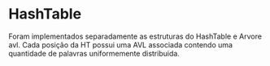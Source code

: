 # HashTable
Foram implementados separadamente as estruturas do HashTable e Arvore avl.
Cada posição da HT possui uma AVL associada contendo uma quantidade de palavras uniformemente distribuida.
